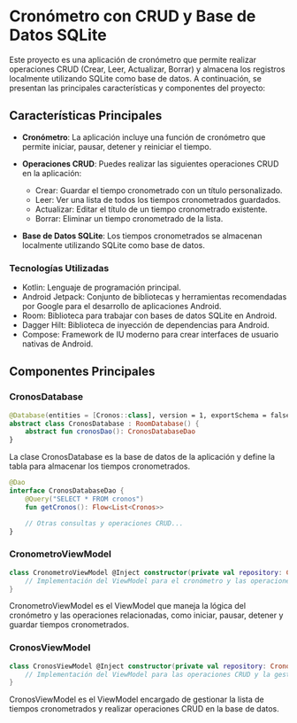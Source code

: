 # Cronómetro con CRUD y Base de Datos SQLite

Este proyecto es una aplicación de cronómetro que permite realizar operaciones CRUD (Crear, Leer, Actualizar, Borrar) y almacena los registros localmente utilizando SQLite como base de datos. A continuación, se presentan las principales características y componentes del proyecto:

## Características Principales

- **Cronómetro**: La aplicación incluye una función de cronómetro que permite iniciar, pausar, detener y reiniciar el tiempo.

- **Operaciones CRUD**: Puedes realizar las siguientes operaciones CRUD en la aplicación:
  - Crear: Guardar el tiempo cronometrado con un título personalizado.
  - Leer: Ver una lista de todos los tiempos cronometrados guardados.
  - Actualizar: Editar el título de un tiempo cronometrado existente.
  - Borrar: Eliminar un tiempo cronometrado de la lista.

- **Base de Datos SQLite**: Los tiempos cronometrados se almacenan localmente utilizando SQLite como base de datos.

### Tecnologías Utilizadas

- Kotlin: Lenguaje de programación principal.
- Android Jetpack: Conjunto de bibliotecas y herramientas recomendadas por Google para el desarrollo de aplicaciones Android.
- Room: Biblioteca para trabajar con bases de datos SQLite en Android.
- Dagger Hilt: Biblioteca de inyección de dependencias para Android.
- Compose: Framework de IU moderno para crear interfaces de usuario nativas de Android.


## Componentes Principales

### CronosDatabase

```kotlin
@Database(entities = [Cronos::class], version = 1, exportSchema = false)
abstract class CronosDatabase : RoomDatabase() {
    abstract fun cronosDao(): CronosDatabaseDao
}
```

La clase CronosDatabase es la base de datos de la aplicación y define la tabla para almacenar los tiempos cronometrados.
```kotlin
@Dao
interface CronosDatabaseDao {
    @Query("SELECT * FROM cronos")
    fun getCronos(): Flow<List<Cronos>>

    // Otras consultas y operaciones CRUD...
}
```
### CronometroViewModel
```kotlin
class CronometroViewModel @Inject constructor(private val repository: CronosRepository) : ViewModel() {
    // Implementación del ViewModel para el cronómetro y las operaciones relacionadas.
}
```
CronometroViewModel es el ViewModel que maneja la lógica del cronómetro y las operaciones relacionadas, como iniciar, pausar, detener y guardar tiempos cronometrados.

### CronosViewModel
```kotlin
class CronosViewModel @Inject constructor(private val repository: CronosRepository) : ViewModel() {
    // Implementación del ViewModel para las operaciones CRUD y la gestión de la lista de tiempos cronometrados.
}
```
CronosViewModel es el ViewModel encargado de gestionar la lista de tiempos cronometrados y realizar operaciones CRUD en la base de datos.

